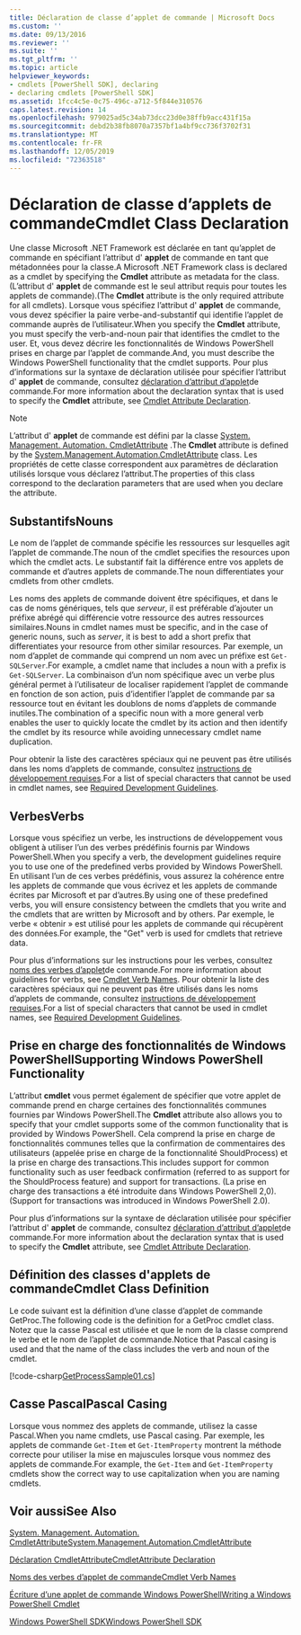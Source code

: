 ```yaml
---
title: Déclaration de classe d’applet de commande | Microsoft Docs
ms.custom: ''
ms.date: 09/13/2016
ms.reviewer: ''
ms.suite: ''
ms.tgt_pltfrm: ''
ms.topic: article
helpviewer_keywords:
- cmdlets [PowerShell SDK], declaring
- declaring cmdlets [PowerShell SDK]
ms.assetid: 1fcc4c5e-0c75-496c-a712-5f844e310576
caps.latest.revision: 14
ms.openlocfilehash: 979025ad5c34ab73dcc23d0e38ffb9acc431f15a
ms.sourcegitcommit: debd2b38fb8070a7357bf1a4bf9cc736f3702f31
ms.translationtype: MT
ms.contentlocale: fr-FR
ms.lasthandoff: 12/05/2019
ms.locfileid: "72363518"
---
```

# <a name="cmdlet-class-declaration"></a><span data-ttu-id="fc11b-102">Déclaration de classe d’applets de commande</span><span class="sxs-lookup"><span data-stu-id="fc11b-102">Cmdlet Class Declaration</span></span>

<span data-ttu-id="fc11b-103">Une classe Microsoft .NET Framework est déclarée en tant qu’applet de commande en spécifiant l’attribut d' **applet** de commande en tant que métadonnées pour la classe.</span><span class="sxs-lookup"><span data-stu-id="fc11b-103">A Microsoft .NET Framework class is declared as a cmdlet by specifying the **Cmdlet** attribute as metadata for the class.</span></span> <span data-ttu-id="fc11b-104">(L’attribut d' **applet** de commande est le seul attribut requis pour toutes les applets de commande).</span><span class="sxs-lookup"><span data-stu-id="fc11b-104">(The **Cmdlet** attribute is the only required attribute for all cmdlets).</span></span> <span data-ttu-id="fc11b-105">Lorsque vous spécifiez l’attribut d' **applet** de commande, vous devez spécifier la paire verbe-and-substantif qui identifie l’applet de commande auprès de l’utilisateur.</span><span class="sxs-lookup"><span data-stu-id="fc11b-105">When you specify the **Cmdlet** attribute, you must specify the verb-and-noun pair that identifies the cmdlet to the user.</span></span> <span data-ttu-id="fc11b-106">Et, vous devez décrire les fonctionnalités de Windows PowerShell prises en charge par l’applet de commande.</span><span class="sxs-lookup"><span data-stu-id="fc11b-106">And, you must describe the Windows PowerShell functionality that the cmdlet supports.</span></span> <span data-ttu-id="fc11b-107">Pour plus d’informations sur la syntaxe de déclaration utilisée pour spécifier l’attribut d' **applet** de commande, consultez [déclaration d’attribut d’applet](./cmdlet-attribute-declaration.md)de commande.</span><span class="sxs-lookup"><span data-stu-id="fc11b-107">For more information about the declaration syntax that is used to specify the **Cmdlet** attribute, see [Cmdlet Attribute Declaration](./cmdlet-attribute-declaration.md).</span></span>

> [!NOTE]
> <span data-ttu-id="fc11b-108">L’attribut d' **applet** de commande est défini par la classe [System. Management. Automation. CmdletAttribute](/dotnet/api/System.Management.Automation.CmdletAttribute) .</span><span class="sxs-lookup"><span data-stu-id="fc11b-108">The **Cmdlet** attribute is defined by the [System.Management.Automation.CmdletAttribute](/dotnet/api/System.Management.Automation.CmdletAttribute) class.</span></span> <span data-ttu-id="fc11b-109">Les propriétés de cette classe correspondent aux paramètres de déclaration utilisés lorsque vous déclarez l’attribut.</span><span class="sxs-lookup"><span data-stu-id="fc11b-109">The properties of this class correspond to the declaration parameters that are used when you declare the attribute.</span></span>

## <a name="nouns"></a><span data-ttu-id="fc11b-110">Substantifs</span><span class="sxs-lookup"><span data-stu-id="fc11b-110">Nouns</span></span>

<span data-ttu-id="fc11b-111">Le nom de l’applet de commande spécifie les ressources sur lesquelles agit l’applet de commande.</span><span class="sxs-lookup"><span data-stu-id="fc11b-111">The noun of the cmdlet specifies the resources upon which the cmdlet acts.</span></span> <span data-ttu-id="fc11b-112">Le substantif fait la différence entre vos applets de commande et d’autres applets de commande.</span><span class="sxs-lookup"><span data-stu-id="fc11b-112">The noun differentiates your cmdlets from other cmdlets.</span></span>

<span data-ttu-id="fc11b-113">Les noms des applets de commande doivent être spécifiques, et dans le cas de noms génériques, tels que *serveur*, il est préférable d’ajouter un préfixe abrégé qui différencie votre ressource des autres ressources similaires.</span><span class="sxs-lookup"><span data-stu-id="fc11b-113">Nouns in cmdlet names must be specific, and in the case of generic nouns, such as *server*, it is best to add a short prefix that differentiates your resource from other similar resources.</span></span> <span data-ttu-id="fc11b-114">Par exemple, un nom d’applet de commande qui comprend un nom avec un préfixe est `Get-SQLServer`.</span><span class="sxs-lookup"><span data-stu-id="fc11b-114">For example, a cmdlet name that includes a noun with a prefix is `Get-SQLServer`.</span></span> <span data-ttu-id="fc11b-115">La combinaison d’un nom spécifique avec un verbe plus général permet à l’utilisateur de localiser rapidement l’applet de commande en fonction de son action, puis d’identifier l’applet de commande par sa ressource tout en évitant les doublons de noms d’applets de commande inutiles.</span><span class="sxs-lookup"><span data-stu-id="fc11b-115">The combination of a specific noun with a more general verb enables the user to quickly locate the cmdlet by its action and then identify the cmdlet by its resource while avoiding unnecessary cmdlet name duplication.</span></span>

<span data-ttu-id="fc11b-116">Pour obtenir la liste des caractères spéciaux qui ne peuvent pas être utilisés dans les noms d’applets de commande, consultez [instructions de développement requises](./required-development-guidelines.md).</span><span class="sxs-lookup"><span data-stu-id="fc11b-116">For a list of special characters that cannot be used in cmdlet names, see [Required Development Guidelines](./required-development-guidelines.md).</span></span>

## <a name="verbs"></a><span data-ttu-id="fc11b-117">Verbes</span><span class="sxs-lookup"><span data-stu-id="fc11b-117">Verbs</span></span>

<span data-ttu-id="fc11b-118">Lorsque vous spécifiez un verbe, les instructions de développement vous obligent à utiliser l’un des verbes prédéfinis fournis par Windows PowerShell.</span><span class="sxs-lookup"><span data-stu-id="fc11b-118">When you specify a verb, the development guidelines require you to use one of the predefined verbs provided by Windows PowerShell.</span></span> <span data-ttu-id="fc11b-119">En utilisant l’un de ces verbes prédéfinis, vous assurez la cohérence entre les applets de commande que vous écrivez et les applets de commande écrites par Microsoft et par d’autres.</span><span class="sxs-lookup"><span data-stu-id="fc11b-119">By using one of these predefined verbs, you will ensure consistency between the cmdlets that you write and the cmdlets that are written by Microsoft and by others.</span></span> <span data-ttu-id="fc11b-120">Par exemple, le verbe « obtenir » est utilisé pour les applets de commande qui récupèrent des données.</span><span class="sxs-lookup"><span data-stu-id="fc11b-120">For example, the "Get" verb is used for cmdlets that retrieve data.</span></span>

<span data-ttu-id="fc11b-121">Pour plus d’informations sur les instructions pour les verbes, consultez [noms des verbes d’applet](./approved-verbs-for-windows-powershell-commands.md)de commande.</span><span class="sxs-lookup"><span data-stu-id="fc11b-121">For more information about guidelines for verbs, see [Cmdlet Verb Names](./approved-verbs-for-windows-powershell-commands.md).</span></span> <span data-ttu-id="fc11b-122">Pour obtenir la liste des caractères spéciaux qui ne peuvent pas être utilisés dans les noms d’applets de commande, consultez [instructions de développement requises](./required-development-guidelines.md).</span><span class="sxs-lookup"><span data-stu-id="fc11b-122">For a list of special characters that cannot be used in cmdlet names, see [Required Development Guidelines](./required-development-guidelines.md).</span></span>

## <a name="supporting-windows-powershell-functionality"></a><span data-ttu-id="fc11b-123">Prise en charge des fonctionnalités de Windows PowerShell</span><span class="sxs-lookup"><span data-stu-id="fc11b-123">Supporting Windows PowerShell Functionality</span></span>

<span data-ttu-id="fc11b-124">L’attribut **cmdlet** vous permet également de spécifier que votre applet de commande prend en charge certaines des fonctionnalités communes fournies par Windows PowerShell.</span><span class="sxs-lookup"><span data-stu-id="fc11b-124">The **Cmdlet** attribute also allows you to specify that your cmdlet supports some of the common functionality that is provided by Windows PowerShell.</span></span> <span data-ttu-id="fc11b-125">Cela comprend la prise en charge de fonctionnalités communes telles que la confirmation de commentaires des utilisateurs (appelée prise en charge de la fonctionnalité ShouldProcess) et la prise en charge des transactions.</span><span class="sxs-lookup"><span data-stu-id="fc11b-125">This includes support for common functionality such as user feedback confirmation (referred to as support for the ShouldProcess feature) and support for transactions.</span></span> <span data-ttu-id="fc11b-126">(La prise en charge des transactions a été introduite dans Windows PowerShell 2,0).</span><span class="sxs-lookup"><span data-stu-id="fc11b-126">(Support for transactions was introduced in Windows PowerShell 2.0).</span></span>

<span data-ttu-id="fc11b-127">Pour plus d’informations sur la syntaxe de déclaration utilisée pour spécifier l’attribut d' **applet** de commande, consultez [déclaration d’attribut d’applet](./cmdlet-attribute-declaration.md)de commande.</span><span class="sxs-lookup"><span data-stu-id="fc11b-127">For more information about the declaration syntax that is used to specify the **Cmdlet** attribute, see [Cmdlet Attribute Declaration](./cmdlet-attribute-declaration.md).</span></span>

## <a name="cmdlet-class-definition"></a><span data-ttu-id="fc11b-128">Définition des classes d'applets de commande</span><span class="sxs-lookup"><span data-stu-id="fc11b-128">Cmdlet Class Definition</span></span>

<span data-ttu-id="fc11b-129">Le code suivant est la définition d’une classe d’applet de commande GetProc.</span><span class="sxs-lookup"><span data-stu-id="fc11b-129">The following code is the definition for a GetProc cmdlet class.</span></span> <span data-ttu-id="fc11b-130">Notez que la casse Pascal est utilisée et que le nom de la classe comprend le verbe et le nom de l’applet de commande.</span><span class="sxs-lookup"><span data-stu-id="fc11b-130">Notice that Pascal casing is used and that the name of the class includes the verb and noun of the cmdlet.</span></span>

[!code-csharp[GetProcessSample01.cs](../../../../powershell-sdk-samples/SDK-2.0/csharp/GetProcessSample01/GetProcessSample01.cs#L33-L34 "GetProcessSample01.cs")]

## <a name="pascal-casing"></a><span data-ttu-id="fc11b-131">Casse Pascal</span><span class="sxs-lookup"><span data-stu-id="fc11b-131">Pascal Casing</span></span>

<span data-ttu-id="fc11b-132">Lorsque vous nommez des applets de commande, utilisez la casse Pascal.</span><span class="sxs-lookup"><span data-stu-id="fc11b-132">When you name cmdlets, use Pascal casing.</span></span> <span data-ttu-id="fc11b-133">Par exemple, les applets de commande `Get-Item` et `Get-ItemProperty` montrent la méthode correcte pour utiliser la mise en majuscules lorsque vous nommez des applets de commande.</span><span class="sxs-lookup"><span data-stu-id="fc11b-133">For example, the `Get-Item` and `Get-ItemProperty` cmdlets show the correct way to use capitalization when you are naming cmdlets.</span></span>

## <a name="see-also"></a><span data-ttu-id="fc11b-134">Voir aussi</span><span class="sxs-lookup"><span data-stu-id="fc11b-134">See Also</span></span>

[<span data-ttu-id="fc11b-135">System. Management. Automation. CmdletAttribute</span><span class="sxs-lookup"><span data-stu-id="fc11b-135">System.Management.Automation.CmdletAttribute</span></span>](/dotnet/api/System.Management.Automation.CmdletAttribute)

[<span data-ttu-id="fc11b-136">Déclaration CmdletAttribute</span><span class="sxs-lookup"><span data-stu-id="fc11b-136">CmdletAttribute Declaration</span></span>](./cmdlet-attribute-declaration.md)

[<span data-ttu-id="fc11b-137">Noms des verbes d’applet de commande</span><span class="sxs-lookup"><span data-stu-id="fc11b-137">Cmdlet Verb Names</span></span>](./approved-verbs-for-windows-powershell-commands.md)

[<span data-ttu-id="fc11b-138">Écriture d’une applet de commande Windows PowerShell</span><span class="sxs-lookup"><span data-stu-id="fc11b-138">Writing a Windows PowerShell Cmdlet</span></span>](./writing-a-windows-powershell-cmdlet.md)

[<span data-ttu-id="fc11b-139">Windows PowerShell SDK</span><span class="sxs-lookup"><span data-stu-id="fc11b-139">Windows PowerShell SDK</span></span>](../windows-powershell-reference.md)
